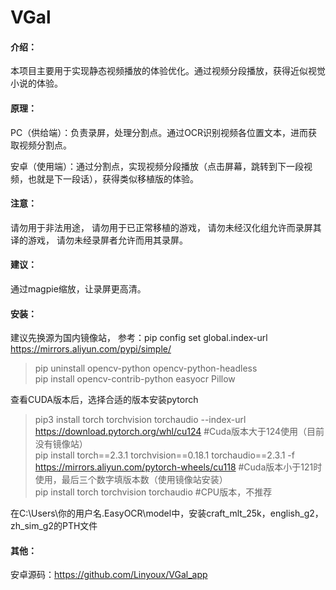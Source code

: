 # VGal
#### 介绍：
本项目主要用于实现静态视频播放的体验优化。通过视频分段播放，获得近似视觉小说的体验。

#### 原理：
PC（供给端）：负责录屏，处理分割点。通过OCR识别视频各位置文本，进而获取视频分割点。

安卓（使用端）：通过分割点，实现视频分段播放（点击屏幕，跳转到下一段视频，也就是下一段话），获得类似移植版的体验。

#### 注意：
请勿用于非法用途，
请勿用于已正常移植的游戏，
请勿未经汉化组允许而录屏其译的游戏，
请勿未经录屏者允许而用其录屏。

#### 建议：
通过magpie缩放，让录屏更高清。

#### 安装：
建议先换源为国内镜像站，
参考：pip config set global.index-url https://mirrors.aliyun.com/pypi/simple/
> pip uninstall opencv-python opencv-python-headless  
> pip install opencv-contrib-python easyocr Pillow  

查看CUDA版本后，选择合适的版本安装pytorch  

> pip3 install torch torchvision torchaudio --index-url https://download.pytorch.org/whl/cu124 #Cuda版本大于124使用（目前没有镜像站）  
> pip install torch==2.3.1 torchvision==0.18.1 torchaudio==2.3.1 -f https://mirrors.aliyun.com/pytorch-wheels/cu118 #Cuda版本小于121时使用，最后三个数字填版本数（使用镜像站安装）  
> pip install torch torchvision torchaudio #CPU版本，不推荐

在C:\Users\你的用户名\.EasyOCR\model中，安装craft_mlt_25k，english_g2，zh_sim_g2的PTH文件

#### 其他：
安卓源码：https://github.com/Linyoux/VGal_app
